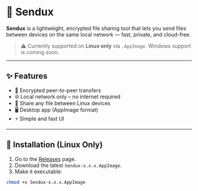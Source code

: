 # 📡 Sendux

**Sendux** is a lightweight, encrypted file sharing tool that lets you send files between devices on the same local network — fast, private, and cloud-free.

> ⚠️ Currently supported on **Linux only** via `.AppImage`. Windows support is coming soon.

---

## ✨ Features

- 🔐 Encrypted peer-to-peer transfers
- 🌐 Local network only – no internet required
- 📁 Share any file between Linux devices
- 🖥️ Desktop app (AppImage format)
- ⚡ Simple and fast UI

---

## 🐧 Installation (Linux Only)

1. Go to the [Releases](https://github.com/your-username/sendux/releases) page.
2. Download the latest `Sendux-x.x.x.AppImage`.
3. Make it executable:

```bash
chmod +x Sendux-x.x.x.AppImage
